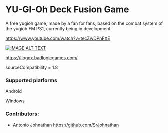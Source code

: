# YU-GI-Oh Deck Fusion Game

<!--
[![Download](https://api.bintray.com/packages/srjohnathan/gdx.effekseer/gdx.effekseer/images/download.svg) ](https://bintray.com/srjohnathan/gdx.effekseer/gdx.effekseer/_latestVersion)
-->

A free yugioh game, made by a fan for fans, based on the combat system of the yugioh FM PS1, currently being in development


https://www.youtube.com/watch?v=tecZwDPnFXE

[![IMAGE ALT TEXT](http://img.youtube.com/vi/tecZwDPnFXE/0.jpg)](http://www.youtube.com/watch?v=tecZwDPnFXE "YU-GI-Oh Deck Fusion")

https://libgdx.badlogicgames.com/

sourceCompatibility = 1.8

### Supported platforms

Android 

Windows

### Contributors:
* Antonio Johnathan       https://github.com/SrJohnathan


